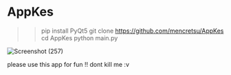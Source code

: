 # AppKes

>> pip install PyQt5
>> git clone https://github.com/mencretsu/AppKes
>> cd AppKes
>> python main.py

![Screenshot (257)](https://user-images.githubusercontent.com/43661631/124625890-6678d900-dea8-11eb-9981-d265302f3ff8.png)

please use this app for fun !!
dont kill me :v 
